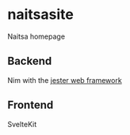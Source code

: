 # naitsasite
Naitsa homepage


## Backend
Nim with the [jester web framework ](https://github.com/dom96/jester) 

## Frontend
SvelteKit